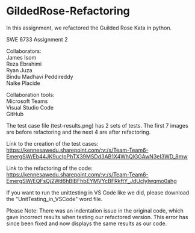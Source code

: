 # GildedRose-Refactoring

In this assignment, we refactored the Guilded Rose Kata in python.

SWE 6733 Assignment 2

Collaborators:  
James Isom  
Reza Ebrahimi  
Ryan Juza  
Bindu Madhavi Peddireddy  
Naike Placide  

Collaboration tools:  
  Microsoft Teams  
  Visual Studio Code  
  GitHub   
  
  The test case file (test-results.png) has 2 sets of tests. The first 7 images are before refactoring and the next 4 are after refactoring.
  
  Link to the creation of the test cases: https://kennesawedu.sharepoint.com/:v:/s/Team-Team6-EmergSW/Eb44JK9ucIpPhTX39MSDd3AB1X4WhQlGGAwN3eI3WD_8mw
  
  Link to the refactoring of the code: https://kennesawedu.sharepoint.com/:v:/s/Team-Team6-EmergSW/EQFsQj2Wd6hBlBFhbEYMVYcBFRkftY_JdUclyIwqmo0ahg
  
   If you want to run the unittesting in VS Code like we did, please download the "UnitTesting_in_VSCode" word file.  
  
  
  Please Note: There was an indentation issue in the original code, which gave incorrect results when testing our refactored version. This error has since been fixed and now displays the same results as our code.
  

